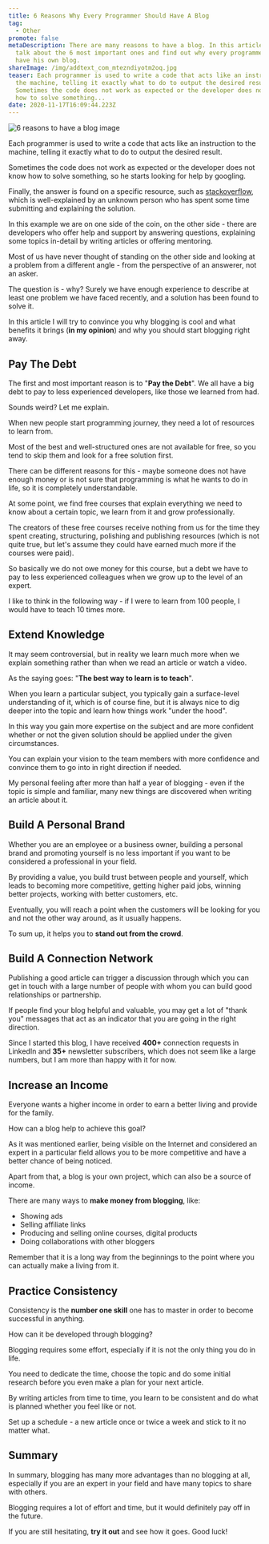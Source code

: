 ```yaml
---
title: 6 Reasons Why Every Programmer Should Have A Blog
tag:
  - Other
promote: false
metaDescription: There are many reasons to have a blog. In this article we will
  talk about the 6 most important ones and find out why every programmer should
  have his own blog.
shareImage: /img/addtext_com_mtezndiyotm2oq.jpg
teaser: Each programmer is used to write a code that acts like an instruction to
  the machine, telling it exactly what to do to output the desired result.
  Sometimes the code does not work as expected or the developer does not know
  how to solve something...
date: 2020-11-17T16:09:44.223Z
---
```

![6 reasons to have a blog image](/img/addtext_com_mtezndiyotm2oq.jpg "6 reasons to have a blog image")

Each programmer is used to write a code that acts like an instruction to the machine, telling it exactly what to do to output the desired result.

Sometimes the code does not work as expected or the developer does not know how to solve something, so he starts looking for help by googling.

Finally, the answer is found on a specific resource, such as [stackoverflow](https://stackoverflow.com/), which is well-explained by an unknown person who has spent some time submitting and explaining the solution.

In this example we are on one side of the coin, on the other side - there are developers who offer help and support by answering questions, explaining some topics in-detail by writing articles or offering mentoring.

Most of us have never thought of standing on the other side and looking at a problem from a different angle - from the perspective of an answerer, not an asker.

The question is - why? Surely we have enough experience to describe at least one problem we have faced recently, and a solution has been found to solve it.

In this article I will try to convince you why blogging is cool and what benefits it brings (**in my opinion**) and why you should start blogging right away.

## Pay The Debt

The first and most important reason is to "**Pay the Debt**". We all have a big debt to pay to less experienced developers, like those we learned from had.

Sounds weird? Let me explain. 

When new people start programming journey, they need a lot of resources to learn from.

Most of the best and well-structured ones are not available for free, so you tend to skip them and look for a free solution first.

There can be different reasons for this - maybe someone does not have enough money or is not sure that programming is what he wants to do in life, so it is completely understandable.

At some point, we find free courses that explain everything we need to know about a certain topic, we learn from it and grow professionally.

The creators of these free courses receive nothing from us for the time they spent creating, structuring, polishing and publishing resources (which is not quite true, but let's assume they could have earned much more if the courses were paid).

So basically we do not owe money for this course, but a debt we have to pay to less experienced colleagues when we grow up to the level of an expert.

I like to think in the following way - if I were to learn from 100 people, I would have to teach 10 times more.

## Extend Knowledge

It may seem controversial, but in reality we learn much more when we explain something rather than when we read an article or watch a video. 

As the saying goes: "**The best way to learn is to teach**".

When you learn a particular subject, you typically gain a surface-level understanding of it, which is of course fine, but it is always nice to dig deeper into the topic and learn how things work "under the hood".

In this way you gain more expertise on the subject and are more confident whether or not the given solution should be applied under the given circumstances.

You can explain your vision to the team members with more confidence and convince them to go into in right direction if needed.

My personal feeling after more than half a year of blogging - even if the topic is simple and familiar, many new things are discovered when writing an article about it.

## Build A Personal Brand

Whether you are an employee or a business owner, building a personal brand and promoting yourself is no less important if you want to be considered a professional in your field.

By providing a value, you build trust between people and yourself, which leads to becoming more competitive, getting higher paid jobs, winning better projects, working with better customers, etc. 

Eventually, you will reach a point when the customers will be looking for you and not the other way around, as it usually happens.

To sum up, it helps you to **stand out from the crowd**.

## Build A Connection Network

Publishing a good article can trigger a discussion through which you can get in touch with a large number of people with whom you can build good relationships or partnership.

If people find your blog helpful and valuable, you may get a lot of "thank you" messages that act as an indicator that you are going in the right direction.

Since I started this blog, I have received **400+** connection requests in LinkedIn and **35+** newsletter subscribers, which does not seem like a large numbers, but I am more than happy with it for now.

## Increase an Income

Everyone wants a higher income in order to earn a better living and provide for the family.

How can a blog help to achieve this goal?

As it was mentioned earlier, being visible on the Internet and considered an expert in a particular field allows you to be more competitive and have a better chance of being noticed.

Apart from that, a blog is your own project, which can also be a source of income. 

There are many ways to **make money from blogging**, like:

* Showing ads
* Selling affiliate links
* Producing and selling online courses, digital products
* Doing collaborations with other bloggers

Remember that it is a long way from the beginnings to the point where you can actually make a living from it.

## Practice Consistency

Consistency is the **number one skill** one has to master in order to become successful in anything.

How can it be developed through blogging?

Blogging requires some effort, especially if it is not the only thing you do in life.

You need to dedicate the time, choose the topic and do some initial research before you even make a plan for your next article. 

By writing articles from time to time, you learn to be consistent and do what is planned whether you feel like or not.

Set up a schedule - a new article once or twice a week and stick to it no matter what.

## Summary

In summary, blogging has many more advantages than no blogging at all, especially if you are an expert in your field and have many topics to share with others.

Blogging requires a lot of effort and time, but it would definitely pay off in the future.

If you are still hesitating, **try it out** and see how it goes. Good luck!